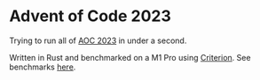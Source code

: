 # Advent of Code 2023


Trying to run all of [AOC 2023](https://adventofcode.com) in under a second.

Written in Rust and benchmarked on a M1 Pro using [Criterion](https://bheisler.github.io/criterion.rs/book/criterion_rs.html). See benchmarks [here](https://htmlpreview.github.io/?https://github.com/Kintelligence/advent-of-code-2023/blob/master/target/criterion/report/index.html).